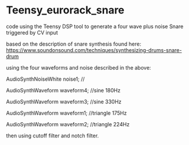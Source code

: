 # Teensy_eurorack_snare
code using the Teensy DSP tool to generate a four wave plus noise Snare triggered by CV input

based on the description of snare synthesis found here:
https://www.soundonsound.com/techniques/synthesizing-drums-snare-drum

using the four waveforms and noise described in the above:

AudioSynthNoiseWhite     noise1;         //

AudioSynthWaveform       waveform4;      //sine 180Hz

AudioSynthWaveform       waveform3;      //sine 330Hz 

AudioSynthWaveform       waveform1;      //triangle 175Hz 

AudioSynthWaveform       waveform2;      //triangle 224Hz 

then using cutoff filter and notch filter.
